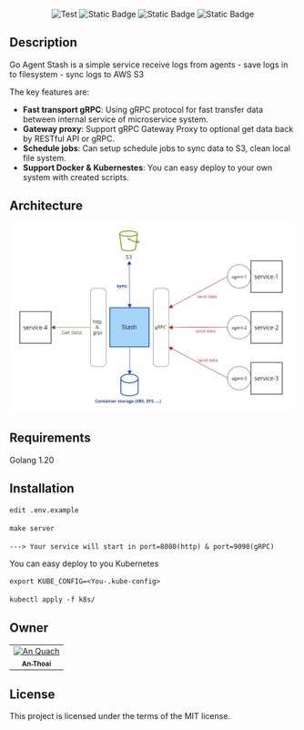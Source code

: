 <p align="center">
	<a  target="_blank">
			<img src="https://github.com/tiangolo/fastapi/workflows/Test/badge.svg?event=push&branch=master" alt="Test">
	</a>
	<a ><img alt="Static Badge" src="https://img.shields.io/badge/docker-processing-red?logo=docker"></a>
	<a ><img alt="Static Badge" src="https://img.shields.io/badge/kubernetes-processing-red?logo=kubernetes"></a>
	<a><img alt="Static Badge" <img alt="Static Badge" src="https://img.shields.io/badge/golang-1.20-brightgreen?logo=go"></a>
</p>

## Description

Go Agent Stash is a simple service receive logs from agents - save logs in to filesystem - sync logs to AWS S3

The key features are:
* **Fast transport gRPC**: Using gRPC protocol for fast transfer data between internal service of microservice system.
* **Gateway proxy**: Support gRPC Gateway Proxy to optional get data back by RESTful API or gRPC.
* **Schedule jobs**: Can setup schedule jobs to sync data to S3, clean local file system.
* **Support Docker & Kubernestes**: You can easy deploy to your own system with created scripts.

## Architecture

![Architecture](./architecture.png)

## Requirements
Golang 1.20

## Installation

```console
edit .env.example

make server

---> Your service will start in port=8080(http) & port=9090(gRPC) 
```

You can easy deploy to you Kubernetes

```console
export KUBE_CONFIG=<You-.kube-config>

kubectl apply -f k8s/
```

## Owner

<table>
  <tr>
    <td align="center"><a href="https://github.com/anthoai97"><img src="https://avatars.githubusercontent.com/u/85854989?v=4" width="100px;" alt="An Quach"/><br /><sub><b>An Thoai</b></sub></a><br /></td>
    </tr>
</table>

## License

This project is licensed under the terms of the MIT license.